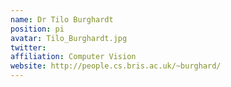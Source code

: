 ```yaml
---
name: Dr Tilo Burghardt
position: pi
avatar: Tilo_Burghardt.jpg
twitter: 
affiliation: Computer Vision
website: http://people.cs.bris.ac.uk/~burghard/
---
```

